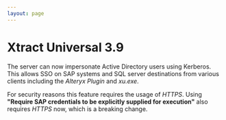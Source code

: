 ```yaml
---
layout: page
---
```


# Xtract Universal 3.9

The server can now impersonate Active Directory users using Kerberos. This allows SSO on SAP systems and SQL server destinations from various clients including the *Alteryx Plugin* and *xu.exe*. 

For security reasons this feature requires the usage of *HTTPS*. Using **"Require SAP credentials to be explicitly supplied for execution"** also requires *HTTPS* now, which is a breaking change.